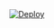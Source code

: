 <!DOCTYPE html>
<html>
<body>
  <div class="center-content">
    <a
    href="https://heroku.com/deploy?template=https://github.com/ilhamsrc/fsub">
      <img src="https://www.herokucdn.com/deploy/button.svg" alt="Deploy">
    </a>
  </div>
</body>
</html>
